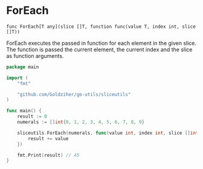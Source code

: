# ForEach

`func ForEach[T any](slice []T, function func(value T, index int, slice []T))`

ForEach executes the passed in function for each element in the given slice. The function is passed the current element,
the current index and the slice as function arguments.

```go
package main

import (
	"fmt"

	"github.com/Goldziher/go-utils/sliceutils"
)

func main() {
	result := 0
	numerals := []int{0, 1, 2, 3, 4, 5, 6, 7, 8, 9}

	sliceutils.ForEach(numerals, func(value int, index int, slice []int) {
		result += value
	})

	fmt.Print(result) // 45
}
```
